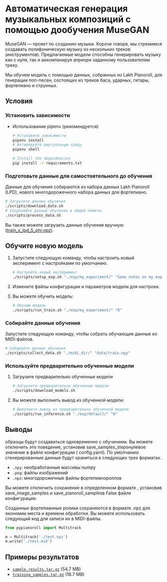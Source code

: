 # Автоматическая генерация музыкальных композиций с помощью дообучения MuseGAN

MuseGAN — проект по созданию музыки. Короче говоря, мы стремимся создавать полифоническую музыку из нескольких треков (инструментов). Предлагаемые модели способны генерировать музыку как с нуля, так и аккомпанируя априори заданному пользователем треку.

Мы обучем модель с помощью данных, собранных из   Lakh Pianoroll, для генерации  поп-песен, состоящих из треков баса, ударных, гитары, фортепиано и струнных.


## Условия

### Установить зависимости

- Использование  pipenv (рекомендуется)

  ```sh
  # Установите зависимости
  pipenv install
  # Активируйте виртуальную среду
  pipenv shell
  ```

  ```sh
  # Install the dependencies
  pip install -r requirements.txt
  ```

### Подготовьте данные для самостоятельного до обучения


Данные для обучения собираются из набора данных Lakh Pianoroll (LPD), нового многодорожечного набора данных для фортепиано.

```sh
# Загрузите данные обучения
./scripts/download_data.sh
# Сохраняйте данные обучения в общей памяти.
./scripts/process_data.sh
```

Вы также можете загрузить данные обучения вручную
([train_x_lpd_5_phr.npz](https://docs.google.com/uc?export=download&id=14rrC5bSQkB9VYWrvt2IhsCjOKYrguk3S)).

## Обучите новую модель

1. Запустите следующую команду, чтобы настроить новый эксперимент с настройками по умолчанию.

   ```sh
   # Настройте новый эксперимент
   ./scripts/setup_exp.sh "./exp/my_experiment/" "Some notes on my experiment"
   ```

2. Измените файлы конфигурации и параметров модели для  настроек.

3. Вы можете обучить модель:

     ```sh
     # Обучим модель
     ./scripts/run_train.sh "./exp/my_experiment/" "0"
     ```

### Собирайте данные обучения

Запустите следующую команду, чтобы собрать обучающие данные из MIDI-файлов.

  ```sh
  # Собирайте данные обучения
  ./scripts/collect_data.sh "./midi_dir/" "data/train.npy"
  ```

### Используйте предварительно обученные модели  

1. Загрузите предварительно обученные модели

   ```sh
   # Загрузите предварительно обученные модели
   ./scripts/download_models.sh
   ```

2. Вы можете выполнить вывод из обученной модели:

   ```sh
   # Выполните вывод из предварительно обученной модели
   ./scripts/run_inference.sh "./exp/default/" "0"
   ```

## Выводы

образцы будут создаваться одновременно с обучением. Вы можете отключить это поведение, установив save_samples_stepsнулевое значение в файле конфигурации ( config.yaml). По умолчанию сгенерированные данные будут храниться в следующих трех форматах.

- `.npy`: необработанные массивы numpy
- `.png`: файлы изображений
- `.npz`: многодорожечные файлы фортепианороллов

Вы можете отключить сохранение в определенном формате , установив save_image_samples и save_pianoroll_samplesв False файле конфигурации.

Созданные фортепианные ролики сохраняются в формате .npz для экономии места и времени обработки. Вы можете использовать следующий код для записи их в MIDI-файлы.

```python
from pypianoroll import Multitrack

m = Multitrack('./test.npz')
m.write('./test.mid')
```

## Примеры результатов


- [`sample_results.tar.gz`](https://docs.google.com/uc?export=download&id=1BsNtc8_mpLK5l2F5jncIkHbTcJqtZu2w) (54.7 MB)
- [`training_samples.tar.gz`](https://docs.google.com/uc?export=download&id=1pZk0YCElcHHSBfhbV8j_zaRr1zhEQUzN) (18.7 MB)

